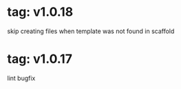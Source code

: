 # tag: v1.0.18

skip creating files when template was not found in scaffold

# tag: v1.0.17

lint bugfix